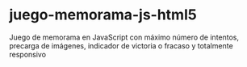 # juego-memorama-js-html5
 Juego de memorama en JavaScript con máximo número de intentos, precarga de imágenes, indicador de victoria o fracaso y totalmente responsivo
